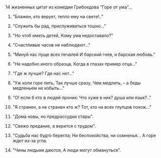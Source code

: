 14 жизненных цитат из комедии Грибоедова "Горе от ума"...

1. "Блажен, кто верует, тепло ему на свете!.."

2. "Служить бы рад, прислуживаться тошно..."

3. "Но чтоб иметь детей,
Кому ума недоставало?"

4. "Счастливые часов не наблюдают..."

5. "Минуй нас пуще всех печалей
И барский гнев, и барская любовь."

6. "Не надобно иного образца,
Когда в глазах пример отца..."

7. "Где ж лучше?
Где нас нет..."

8. "Уж коли горе пить,
Так лучше сразу,
Чем медлить, – а беды медленьем не избыть..."

9. "О! если б кто в людей проник:
Что хуже в них? душа или язык?.."

10. "Я странен, а не странен кто ж?
Тот, кто на всех глупцов похож..."

11. "Дома новы, но предрассудки стары".

12. "Свежо предание, а верится с трудом".

13. "Судьба нас будто берегла;
Ни беспокойства, ни сомненья…
А горе ждет из-за угла.
14. "Чины людьми даются,
А люди могут обмануться".
  
  
  
    
  
